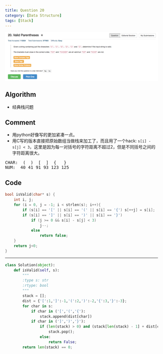 ```yaml
---
title: Question 20
category: [Data Structure]
tags: [Stack]
---
```


![Description](../Assets/Figure/question20.png)

## Algorithm 

- 经典栈问题

## Comment

- 用python好像写的更加紧凑一点。
- 用C写的版本直接把原始数组当做栈来加工了，而且用了一个hack: `s[i] - s[j] < 3`，这里是因为每一对括号的字符距离不超过2，但是不同括号之间的字符距离很大。

<pre>
CHAR:  (  )  [  ]  {   }
NUM:  40 41 91 93 123 125   
</pre>

## Code

```c
bool isValid(char* s) {
    int i, j;
    for (i = 0, j = -1; i < strlen(s); i++){
        if (s[i] == '[' || s[i] == '(' || s[i] == '{') s[++j] = s[i];
        if (s[i] == ']' || s[i] == ')' || s[i] == '}') 
            if (j >= 0 && s[i] - s[j] < 3)
                j--;
            else
                return false;
    }
    return j<0;
}
```
<hr>

```python
class Solution(object):
    def isValid(self, s):
        """
        :type s: str
        :rtype: bool
        """
        stack = [];
        dist = {'[':1,']':-1,'(':2,')':-2,'{':3,'}':-3};
        for char in s:
            if char in ('[','(','{'):
                stack.append(dist[char])
            if char in (']',')','}'):
                if (len(stack) > 0) and (stack[len(stack) - 1] + dist[char] == 0):
                    stack.pop();
                else:
                    return False;
        return len(stack) == 0;
```